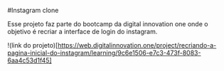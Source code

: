#Instagram clone

Esse projeto faz parte do bootcamp da digital innovation one 
onde o objetivo é recriar a interface de login do instagram.

!(link do projeto)[https://web.digitalinnovation.one/project/recriando-a-pagina-inicial-do-instagram/learning/9c6e1506-e7c3-473f-8083-6aa4c53d1f45]
